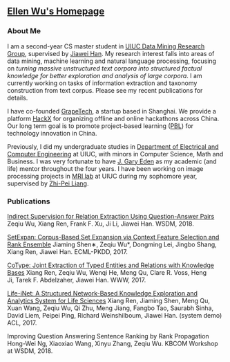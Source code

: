 ## [Ellen Wu's Homepage](http://ellenmellon.github.io/)

### About Me

I am a second-year CS master student in [UIUC Data Mining Research Group](http://dm1.cs.uiuc.edu/), supervised by [Jiawei Han](http://hanj.cs.illinois.edu/). My research interest falls into areas of data mining, machine learning and natural language processing, focusing on *turning massive unstructured text corpora into structured factual knowledge for better exploration and analysis of large corpora*. I am currently working on tasks of information extraction and taxonomy construction from text corpus. Please see my recent publications for details. 

I have co-founded [GrapeTech](https://www.hackx.org/aboutUs), a startup based in Shanghai. We provide a platform [HackX](https://www.hackx.org) for organizing offline and online hackathons across China. Our long term goal is to promote project-based learning ([PBL](https://en.wikipedia.org/wiki/Project-based_learning)) for technology innovation in China. 

Previously, I did my undergraduate studies in [Department of Electrical and Computer Engineering](https://ece.illinois.edu/) at UIUC, with minors in Computer Science, Math and Business. I was very fortunate to have [J. Gary Eden](https://ece.illinois.edu/directory/profile/jgeden) as my academic (and life) mentor throughout the four years. I have been working on image processing projects in [MRI lab](http://mri.beckman.uiuc.edu/) at UIUC during my sophomore year, supervised by [Zhi-Pei Liang](https://ece.illinois.edu/directory/profile/z-liang). 


### Publications

[Indirect Supervision for Relation Extraction Using Question-Answer Pairs](https://arxiv.org/pdf/1710.11169.pdf)
Zeqiu Wu, Xiang Ren, Frank F. Xu, Ji Li, Jiawei Han. WSDM, 2018.

[SetExpan: Corpus-Based Set Expansion via Context Feature Selection and Rank Ensemble](http://ecmlpkdd2017.ijs.si/papers/paperID296.pdf)
Jiaming Shen∗, Zeqiu Wu*, Dongming Lei, Jingbo Shang, Xiang Ren, Jiawei Han. ECML-PKDD, 2017.

[CoType: Joint Extraction of Typed Entities and Relations with Knowledge Bases](https://arxiv.org/pdf/1610.08763.pdf)
Xiang Ren, Zeqiu Wu, Wenqi He, Meng Qu, Clare R. Voss, Heng Ji, Tarek F. Abdelzaher, Jiawei Han. WWW, 2017.

[Life-iNet: A Structured Network-Based Knowledge Exploration and Analytics System for Life Sciences](http://xren7.web.engr.illinois.edu/acl2017_camera%20ready.pdf)
Xiang Ren, Jiaming Shen, Meng Qu, Xuan Wang, Zeqiu Wu, Qi Zhu, Meng Jiang, Fangbo Tao, Saurabh Sinha, David Liem, Peipei Ping, Richard Weinshilboum, Jiawei Han. (system demo) ACL, 2017.

Improving Question Answering Sentence Ranking by Rank Propagation
Hong-Wei Ng, Xiaoxiao Wang, Xinyu Zhang, Zeqiu Wu. KBCOM Workshop at WSDM, 2018.

